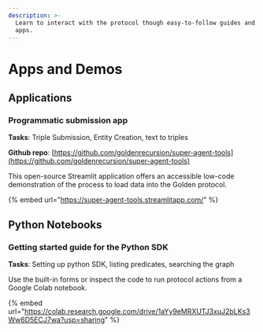```yaml
---
description: >-
  Learn to interact with the protocol though easy-to-follow guides and no-code
  apps.
---
```


# Apps and Demos

## Applications

### Programmatic submission app

**Tasks**: Triple Submission, Entity Creation, text to triples

**Github repo**: [https://github.com/goldenrecursion/super-agent-tools](https://github.com/goldenrecursion/super-agent-tools)

This open-source Streamlit application offers an accessible low-code demonstration of the process to load data into the Golden protocol.

{% embed url="https://super-agent-tools.streamlitapp.com/" %}

## Python Notebooks

### Getting started guide for the Python SDK

**Tasks**: Setting up python SDK, listing predicates, searching the graph

Use the built-in forms or inspect the code to run protocol actions from a Google Colab notebook.

{% embed url="https://colab.research.google.com/drive/1aYy9eMRXUTJ3xuJ2bLKs3Ww6D5ECJ7wa?usp=sharing" %}
